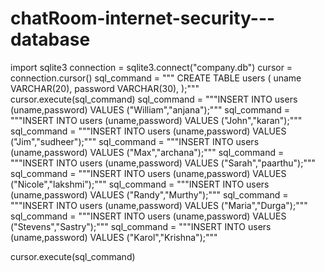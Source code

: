 # chatRoom-internet-security---database
import sqlite3
connection = sqlite3.connect("company.db")
cursor = connection.cursor()
sql_command = """
CREATE TABLE users ( 
uname VARCHAR(20), 
password VARCHAR(30), );"""
cursor.execute(sql_command)
sql_command = """INSERT INTO users (uname,password)
    VALUES ("William","anjana");"""
sql_command = """INSERT INTO users (uname,password)
    VALUES ("John","karan");"""
sql_command = """INSERT INTO users (uname,password)
    VALUES ("Jim","sudheer");"""
sql_command = """INSERT INTO users (uname,password)
    VALUES ("Max","archana");"""
sql_command = """INSERT INTO users (uname,password)
    VALUES ("Sarah","paarthu");"""
sql_command = """INSERT INTO users (uname,password)
    VALUES ("Nicole","lakshmi");"""
sql_command = """INSERT INTO users (uname,password)
    VALUES ("Randy","Murthy");"""
sql_command = """INSERT INTO users (uname,password)
    VALUES ("Maria","Durga");"""
sql_command = """INSERT INTO users (uname,password)
    VALUES ("Stevens","Sastry");"""
sql_command = """INSERT INTO users (uname,password)
    VALUES ("Karol","Krishna");"""
    
cursor.execute(sql_command)

